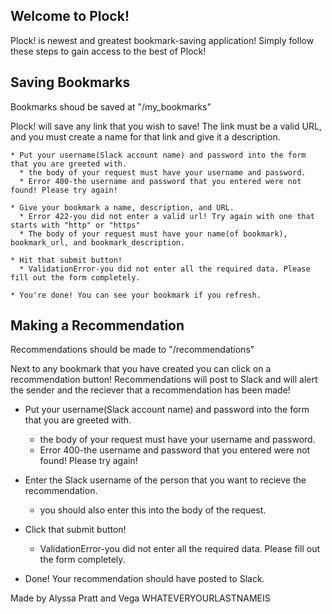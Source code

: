 ## Welcome to Plock!
Plock! is newest and greatest bookmark-saving application! Simply follow these steps to gain access to the best of Plock!

## Saving Bookmarks
Bookmarks shoud be saved at "/my_bookmarks"

  Plock! will save any link that you wish to save! The link must be a valid URL, and you must create a name for that link and give it a description.

    * Put your username(Slack account name) and password into the form that you are greeted with.
      * the body of your request must have your username and password.
      * Error 400-the username and password that you entered were not found! Please try again!

    * Give your bookmark a name, description, and URL.
      * Error 422-you did not enter a valid url! Try again with one that starts with "http" or "https"
      * The body of your request must have your name(of bookmark), bookmark_url, and bookmark_description.

    * Hit that submit button!
      * ValidationError-you did not enter all the required data. Please fill out the form completely.

    * You're done! You can see your bookmark if you refresh.

## Making a Recommendation
Recommendations should be made to "/recommendations"

  Next to any bookmark that you have created you can click on a recommendation button! Recommendations will post to Slack and will alert the sender and the reciever that a recommendation has been made!

  * Put your username(Slack account name) and password into the form that you are greeted with.
    * the body of your request must have your username and password.
    * Error 400-the username and password that you entered were not found! Please try again!

  * Enter the Slack username of the person that you want to recieve the recommendation.
    * you should also enter this into the body of the request.

  * Click that submit button!
    * ValidationError-you did not enter all the required data. Please fill out the form completely.

  * Done! Your recommendation should have posted to Slack.

  Made by Alyssa Pratt and Vega WHATEVERYOURLASTNAMEIS
